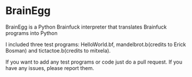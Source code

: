 # BrainEgg
BrainEgg is a Python Brainfuck interpreter that translates Brainfuck programs into Python

I included three test programs: HelloWorld.bf, mandelbrot.b(credits to Erick Bosman) and tictactoe.b(credits to mitxela).

If you want to add any test programs or code just do a pull request. If you have any issues, please report them.
